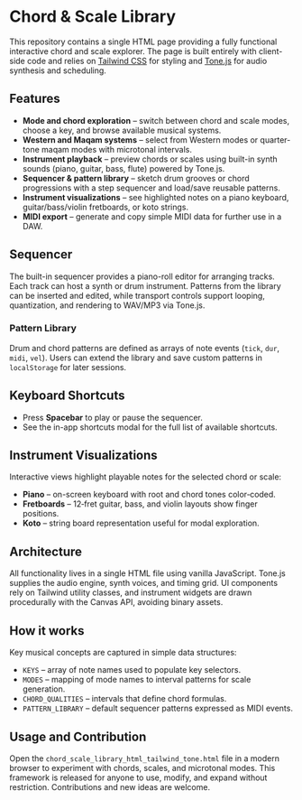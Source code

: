 # Chord & Scale Library

This repository contains a single HTML page providing a fully functional interactive chord and scale explorer. The page is built entirely with client-side code and relies on [Tailwind CSS](https://tailwindcss.com/) for styling and [Tone.js](https://tonejs.github.io/) for audio synthesis and scheduling.

## Features

- **Mode and chord exploration** – switch between chord and scale modes, choose a key, and browse available musical systems.
- **Western and Maqam systems** – select from Western modes or quarter-tone maqam modes with microtonal intervals.
- **Instrument playback** – preview chords or scales using built-in synth sounds (piano, guitar, bass, flute) powered by Tone.js.
- **Sequencer & pattern library** – sketch drum grooves or chord progressions with a step sequencer and load/save reusable patterns.
- **Instrument visualizations** – see highlighted notes on a piano keyboard, guitar/bass/violin fretboards, or koto strings.
- **MIDI export** – generate and copy simple MIDI data for further use in a DAW.

## Sequencer

The built-in sequencer provides a piano-roll editor for arranging tracks. Each track can host a synth or drum instrument. Patterns from the library can be inserted and edited, while transport controls support looping, quantization, and rendering to WAV/MP3 via Tone.js.

### Pattern Library

Drum and chord patterns are defined as arrays of note events (`tick`, `dur`, `midi`, `vel`). Users can extend the library and save custom patterns in `localStorage` for later sessions.

## Keyboard Shortcuts

- Press **Spacebar** to play or pause the sequencer.
- See the in-app shortcuts modal for the full list of available shortcuts.

## Instrument Visualizations

Interactive views highlight playable notes for the selected chord or scale:

- **Piano** – on-screen keyboard with root and chord tones color‑coded.
- **Fretboards** – 12‑fret guitar, bass, and violin layouts show finger positions.
- **Koto** – string board representation useful for modal exploration.

## Architecture

All functionality lives in a single HTML file using vanilla JavaScript. Tone.js supplies the audio engine, synth voices, and timing grid. UI components rely on Tailwind utility classes, and instrument widgets are drawn procedurally with the Canvas API, avoiding binary assets.

## How it works

Key musical concepts are captured in simple data structures:

- `KEYS` – array of note names used to populate key selectors.
- `MODES` – mapping of mode names to interval patterns for scale generation.
- `CHORD_QUALITIES` – intervals that define chord formulas.
- `PATTERN_LIBRARY` – default sequencer patterns expressed as MIDI events.

## Usage and Contribution

Open the `chord_scale_library_html_tailwind_tone.html` file in a modern browser to experiment with chords, scales, and microtonal modes. This framework is released for anyone to use, modify, and expand without restriction. Contributions and new ideas are welcome.
